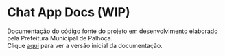 # Chat App Docs (WIP)
Documentação do código fonte do projeto em desenvolvimento elaborado pela Prefeitura Municipal de Palhoça. \
Clique [aqui](https://gbrissi.github.io/published_chat_app_docs/) para ver a versão inicial da documentação.
